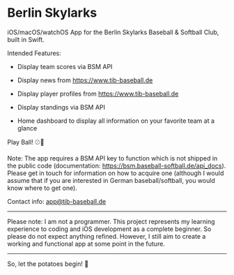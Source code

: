 # Berlin Skylarks
iOS/macOS/watchOS App for the Berlin Skylarks Baseball &amp; Softball Club, built in Swift.

Intended Features:

* Display team scores via BSM API

* Display news from https://www.tib-baseball.de

* Display player profiles from https://www.tib-baseball.de

* Display standings via BSM API

* Home dashboard to display all information on your favorite team at a glance

Play Ball! ⚾️🥎

Note: The app requires a BSM API key to function which is not shipped in the public code (documentation: https://bsm.baseball-softball.de/api_docs). Please get in touch for information on how to acquire one (although I would assume that if you are interested in German baseball/softball, you would know where to get one).

Contact info: app@tib-baseball.de

______

Please note: I am not a programmer. This project represents my learning experience to coding and iOS development as a complete beginner. So please do not expect anything refined. However, I still aim to create a working and functional app at some point in the future.


______


So, let the potatoes begin! 🥔
